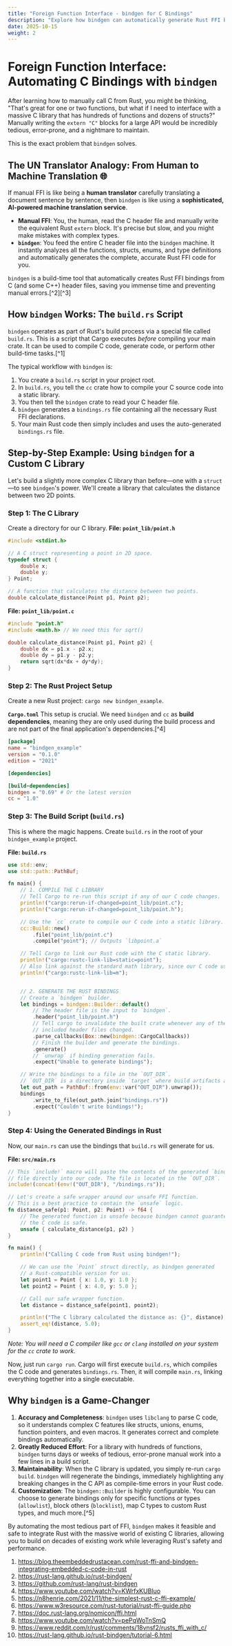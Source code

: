 ```yaml
---
title: "Foreign Function Interface - bindgen for C Bindings"
description: "Explore how bindgen can automatically generate Rust FFI bindings from C headers."
date: 2025-10-15
weight: 2
---
```


# Foreign Function Interface: Automating C Bindings with `bindgen`

After learning how to manually call C from Rust, you might be thinking, "That's great for one or two functions, but what if I need to interface with a massive C library that has hundreds of functions and dozens of structs?" Manually writing the `extern "C"` blocks for a large API would be incredibly tedious, error-prone, and a nightmare to maintain.

This is the exact problem that `bindgen` solves.

## The UN Translator Analogy: From Human to Machine Translation 🌐

If manual FFI is like being a **human translator** carefully translating a document sentence by sentence, then `bindgen` is like using a **sophisticated, AI-powered machine translation service**.

- **Manual FFI**: You, the human, read the C header file and manually write the equivalent Rust `extern` block. It's precise but slow, and you might make mistakes with complex types.
- **`bindgen`**: You feed the entire C header file into the `bindgen` machine. It instantly analyzes all the functions, structs, enums, and type definitions and automatically generates the complete, accurate Rust FFI code for you.

`bindgen` is a build-time tool that automatically creates Rust FFI bindings from C (and some C++) header files, saving you immense time and preventing manual errors.[^2][^3]

## How `bindgen` Works: The `build.rs` Script

`bindgen` operates as part of Rust's build process via a special file called `build.rs`. This is a script that Cargo executes *before* compiling your main crate. It can be used to compile C code, generate code, or perform other build-time tasks.[^1]

The typical workflow with `bindgen` is:

1. You create a `build.rs` script in your project root.
2. In `build.rs`, you tell the `cc` crate how to compile your C source code into a static library.
3. You then tell the `bindgen` crate to read your C header file.
4. `bindgen` generates a `bindings.rs` file containing all the necessary Rust FFI declarations.
5. Your main Rust code then simply includes and uses the auto-generated `bindings.rs` file.

## Step-by-Step Example: Using `bindgen` for a Custom C Library

Let's build a slightly more complex C library than before—one with a `struct`—to see `bindgen`'s power. We'll create a library that calculates the distance between two 2D points.

### Step 1: The C Library

Create a directory for our C library.
**File: `point_lib/point.h`**

```c
#include <stdint.h>

// A C struct representing a point in 2D space.
typedef struct {
    double x;
    double y;
} Point;

// A function that calculates the distance between two points.
double calculate_distance(Point p1, Point p2);
```

**File: `point_lib/point.c`**

```c
#include "point.h"
#include <math.h> // We need this for sqrt()

double calculate_distance(Point p1, Point p2) {
    double dx = p1.x - p2.x;
    double dy = p1.y - p2.y;
    return sqrt(dx*dx + dy*dy);
}
```


### Step 2: The Rust Project Setup

Create a new Rust project: `cargo new bindgen_example`.

**`Cargo.toml`**
This setup is crucial. We need `bindgen` and `cc` as **build dependencies**, meaning they are only used during the build process and are not part of the final application's dependencies.[^4]

```toml
[package]
name = "bindgen_example"
version = "0.1.0"
edition = "2021"

[dependencies]

[build-dependencies]
bindgen = "0.69" # Or the latest version
cc = "1.0"
```


### Step 3: The Build Script (`build.rs`)

This is where the magic happens. Create `build.rs` in the root of your `bindgen_example` project.

**File: `build.rs`**

```rust
use std::env;
use std::path::PathBuf;

fn main() {
    // 1. COMPILE THE C LIBRARY
    // Tell Cargo to re-run this script if any of our C code changes.
    println!("cargo:rerun-if-changed=point_lib/point.c");
    println!("cargo:rerun-if-changed=point_lib/point.h");

    // Use the `cc` crate to compile our C code into a static library.
    cc::Build::new()
        .file("point_lib/point.c")
        .compile("point"); // Outputs `libpoint.a`

    // Tell Cargo to link our Rust code with the C static library.
    println!("cargo:rustc-link-lib=static=point");
    // Also link against the standard math library, since our C code uses `sqrt`.
    println!("cargo:rustc-link-lib=m");


    // 2. GENERATE THE RUST BINDINGS
    // Create a `bindgen` builder.
    let bindings = bindgen::Builder::default()
        // The header file is the input to `bindgen`.
        .header("point_lib/point.h")
        // Tell cargo to invalidate the built crate whenever any of the
        // included header files changed.
        .parse_callbacks(Box::new(bindgen::CargoCallbacks))
        // Finish the builder and generate the bindings.
        .generate()
        // `unwrap` if binding generation fails.
        .expect("Unable to generate bindings");

    // Write the bindings to a file in the `OUT_DIR`.
    // `OUT_DIR` is a directory inside `target` where build artifacts are placed.
    let out_path = PathBuf::from(env::var("OUT_DIR").unwrap());
    bindings
        .write_to_file(out_path.join("bindings.rs"))
        .expect("Couldn't write bindings!");
}
```


### Step 4: Using the Generated Bindings in Rust

Now, our `main.rs` can use the bindings that `build.rs` will generate for us.

**File: `src/main.rs`**

```rust
// This `include!` macro will paste the contents of the generated `bindings.rs`
// file directly into our code. The file is located in the `OUT_DIR`.
include!(concat!(env!("OUT_DIR"), "/bindings.rs"));

// Let's create a safe wrapper around our unsafe FFI function.
// This is a best practice to contain the `unsafe` logic.
fn distance_safe(p1: Point, p2: Point) -> f64 {
    // The generated function is unsafe because bindgen cannot guarantee
    // the C code is safe.
    unsafe { calculate_distance(p1, p2) }
}

fn main() {
    println!("Calling C code from Rust using bindgen!");

    // We can use the `Point` struct directly, as bindgen generated
    // a Rust-compatible version for us.
    let point1 = Point { x: 1.0, y: 1.0 };
    let point2 = Point { x: 4.0, y: 5.0 };

    // Call our safe wrapper function.
    let distance = distance_safe(point1, point2);

    println!("The C library calculated the distance as: {}", distance);
    assert_eq!(distance, 5.0);
}
```

*Note: You will need a C compiler like `gcc` or `clang` installed on your system for the `cc` crate to work.*

Now, just run `cargo run`. Cargo will first execute `build.rs`, which compiles the C code and generates `bindings.rs`. Then, it will compile `main.rs`, linking everything together into a single executable.

## Why `bindgen` is a Game-Changer

1. **Accuracy and Completeness**: `bindgen` uses `libclang` to parse C code, so it understands complex C features like structs, unions, enums, function pointers, and even macros. It generates correct and complete bindings automatically.
2. **Greatly Reduced Effort**: For a library with hundreds of functions, `bindgen` turns days or weeks of tedious, error-prone manual work into a few lines in a build script.
3. **Maintainability**: When the C library is updated, you simply re-run `cargo build`. `bindgen` will regenerate the bindings, immediately highlighting any breaking changes in the C API as compile-time errors in your Rust code.
4. **Customization**: The `bindgen::Builder` is highly configurable. You can choose to generate bindings only for specific functions or types (`allowlist`), block others (`blocklist`), map C types to custom Rust types, and much more.[^5]

By automating the most tedious part of FFI, `bindgen` makes it feasible and safe to integrate Rust with the massive world of existing C libraries, allowing you to build on decades of existing work while leveraging Rust's safety and performance.

1. https://blog.theembeddedrustacean.com/rust-ffi-and-bindgen-integrating-embedded-c-code-in-rust
2. https://rust-lang.github.io/rust-bindgen/
3. https://github.com/rust-lang/rust-bindgen
4. https://www.youtube.com/watch?v=KWrfxKUBIuo
5. https://n8henrie.com/2021/11/the-simplest-rust-c-ffi-example/
6. https://www.w3resource.com/rust-tutorial/rust-ffi-guide.php
7. https://doc.rust-lang.org/nomicon/ffi.html
8. https://www.youtube.com/watch?v=pePqWoTnSmQ
9. https://www.reddit.com/r/rust/comments/18vnsf2/rusts_ffi_with_c/
10. https://rust-lang.github.io/rust-bindgen/tutorial-6.html
